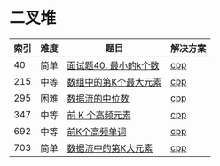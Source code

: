 # 二叉堆

|索引|难度|题目|解决方案|
|----|----|----|--------|
|40|简单|[面试题40. 最小的k个数](https://leetcode-cn.com/problems/zui-xiao-de-kge-shu-lcof/)|[cpp](../problem/40_getLeastNumbers.md)|
|215|中等|[数组中的第K个最大元素](https://leetcode-cn.com/problems/kth-largest-element-in-an-array/)|[cpp](../problem/215_findKthLargest.md)|
|295|困难|[数据流的中位数](https://leetcode-cn.com/problems/find-median-from-data-stream/)|[cpp](../problem/295_MedianFinder.md.md)|
|347|中等|[前 K 个高频元素](https://leetcode-cn.com/problems/top-k-frequent-elements/)|[cpp](../problem/347_topKFrequent.md)|
|692|中等|[前K个高频单词](https://leetcode-cn.com/problems/top-k-frequent-words/)|[cpp](../problem/692_topKFrequent.md)|
|703|简单|[数据流中的第K大元素](https://leetcode-cn.com/problems/kth-largest-element-in-a-stream/)|[cpp](../problem/703_KthLargest.md)|

